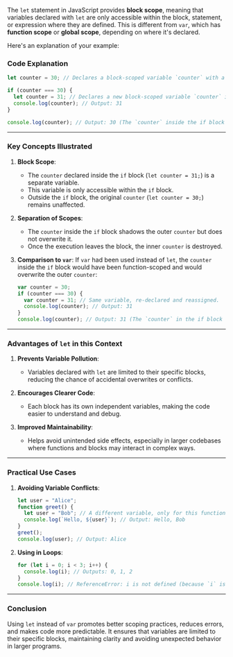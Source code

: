 The `let` statement in JavaScript provides **block scope**, meaning that variables declared with `let` are only accessible within the block, statement, or expression where they are defined. This is different from `var`, which has **function scope** or **global scope**, depending on where it's declared.

Here's an explanation of your example:

### **Code Explanation**
```javascript
let counter = 30; // Declares a block-scoped variable `counter` with a value of 30.

if (counter === 30) {
  let counter = 31; // Declares a new block-scoped variable `counter` inside the if block.
  console.log(counter); // Output: 31
}

console.log(counter); // Output: 30 (The `counter` inside the if block is not accessible here.)
```

---

### **Key Concepts Illustrated**
1. **Block Scope**:
   - The `counter` declared inside the `if` block (`let counter = 31;`) is a separate variable.
   - This variable is only accessible within the `if` block.
   - Outside the `if` block, the original `counter` (`let counter = 30;`) remains unaffected.

2. **Separation of Scopes**:
   - The `counter` inside the `if` block shadows the outer `counter` but does not overwrite it.
   - Once the execution leaves the block, the inner `counter` is destroyed.

3. **Comparison to `var`**:
   If `var` had been used instead of `let`, the `counter` inside the `if` block would have been function-scoped and would overwrite the outer `counter`:
   ```javascript
   var counter = 30;
   if (counter === 30) {
     var counter = 31; // Same variable, re-declared and reassigned.
     console.log(counter); // Output: 31
   }
   console.log(counter); // Output: 31 (The `counter` in the if block overwrites the outer `counter`.)
   ```

---

### **Advantages of `let` in this Context**
1. **Prevents Variable Pollution**:
   - Variables declared with `let` are limited to their specific blocks, reducing the chance of accidental overwrites or conflicts.
   
2. **Encourages Clearer Code**:
   - Each block has its own independent variables, making the code easier to understand and debug.

3. **Improved Maintainability**:
   - Helps avoid unintended side effects, especially in larger codebases where functions and blocks may interact in complex ways.

---

### **Practical Use Cases**
1. **Avoiding Variable Conflicts**:
   ```javascript
   let user = "Alice";
   function greet() {
     let user = "Bob"; // A different variable, only for this function.
     console.log(`Hello, ${user}`); // Output: Hello, Bob
   }
   greet();
   console.log(user); // Output: Alice
   ```

2. **Using in Loops**:
   ```javascript
   for (let i = 0; i < 3; i++) {
     console.log(i); // Outputs: 0, 1, 2
   }
   console.log(i); // ReferenceError: i is not defined (because `i` is block-scoped)
   ```

---

### **Conclusion**
Using `let` instead of `var` promotes better scoping practices, reduces errors, and makes code more predictable. It ensures that variables are limited to their specific blocks, maintaining clarity and avoiding unexpected behavior in larger programs.